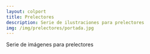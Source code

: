 ```yaml
---
layout: colport
title: Prelectores
description: Serie de ilustraciones para prelectores
img: /img/prelectores/portada.jpg
---
```


Serie de imágenes para prelectores

<div class="section group">
        <div class="col span_6_of_12">
	  <img class="image_enlarge" src="{{ site.baseurl }}/img/prelectores/numeros.jpg" alt=""/>
	</div>
        <div class="col span_6_of_12">
	  <img class="image_enlarge" src="{{ site.baseurl }}/img/prelectores/tejo.jpg" alt=""/>
	</div>
</div>

